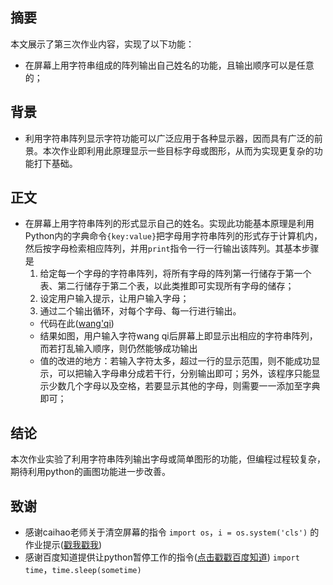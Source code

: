
## 摘要  
本文展示了第三次作业内容，实现了以下功能：  

* 在屏幕上用字符串组成的阵列输出自己姓名的功能，且输出顺序可以是任意的；  


## 背景  
* 利用字符串阵列显示字符功能可以广泛应用于各种显示器，因而具有广泛的前景。本次作业即利用此原理显示一些目标字母或图形，从而为实现更复杂的功能打下基础。

## 正文  
* 在屏幕上用字符串阵列的形式显示自己的姓名。实现此功能基本原理是利用Python内的字典命令`{key:value}`把字母用字符串阵列的形式存于计算机内，然后按字母检索相应阵列，并用`print`指令一行一行输出该阵列。其基本步骤是  
    1. 给定每一个字母的字符串阵列，将所有字母的阵列第一行储存于第一个表、第二行储存于第二个表，以此类推即可实现所有字母的储存；
    2. 设定用户输入提示，让用户输入字母；
    3. 通过二个输出循环，对每个字母、每一行进行输出。
    * 代码在此([wang'qi]())  
    * 结果如图，用户输入字符wang qi后屏幕上即显示出相应的字符串阵列，而若打乱输入顺序，则仍然能够成功输出
    * 值的改进的地方：若输入字符太多，超过一行的显示范围，则不能成功显示，可以把输入字母串分成若干行，分别输出即可；另外，该程序只能显示少数几个字母以及空格，若要显示其他的字母，则需要一一添加至字典即可；  

 

## 结论  
本次作业实验了利用字符串阵列输出字母或简单图形的功能，但编程过程较复杂，期待利用python的画图功能进一步改善。

## 致谢  
* 感谢caihao老师关于清空屏幕的指令
`import os`，`i = os.system('cls')`
的作业提示([戳我戳我](https://github.com/caihao/computational_physics_whu/blob/master/Exercises.md))  
* 感谢百度知道提供让python暂停工作的指令([点击戳戳百度知道](http://zhidao.baidu.com/link?url=CKjyQhhvlTis0udu69dltkFlvIwtHtJRPE91z4gQzPl6jhbCuE03aZQ9gVGQB7P4eBiyAtapdsvg7HDOpH0GEq))
`import time`，`time.sleep(sometime)`

